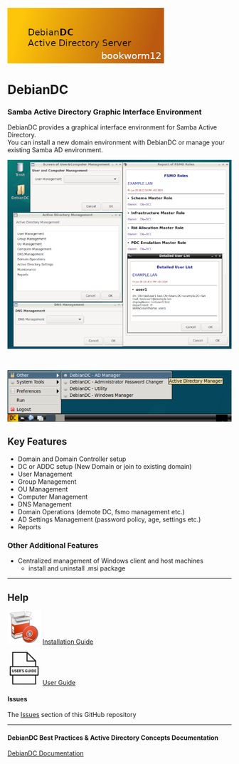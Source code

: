 ![alt text](docs/DebianDC-UserGuide/screenshots/DebianDC_Logo-bookworm.png "DebianDC Main Menu")
<br>
# DebianDC
### Samba Active Directory Graphic Interface Environment<br>
DebianDC provides a graphical interface environment for Samba Active Directory.<br>
You can install a new domain environment with DebianDC or manage your existing Samba AD environment.<br>

![alt text](docs/DebianDC-UserGuide/screenshots/DebianDC-Screenshot.png "DebianDC_Desktop")

<br>

![alt text](docs/DebianDC-UserGuide/screenshots/DebianDC-StartMenu.png "DebianDC StartMenu")


## Key Features
- Domain and Domain Controller setup
- DC or ADDC setup (New Domain or join to existing domain)
- User Management
- Group Management
- OU Management
- Computer Management
- DNS Management
- Domain Operations (demote DC, fsmo management etc.)
- AD Settings Management (password policy, age, settings etc.)
- Reports
### Other Additional Features
- Centralized management of Windows client and host machines
    - install and uninstall .msi package
---

## Help

![alt text](docs/DebianDC-UserGuide/screenshots/installationguide-icon.png "DebianDC Installation Guide")
[Installation Guide](https://github.com/eesmer/DebianDC/blob/master/docs/DebianDC-UserGuide/installation/installation.md)

![alt text](docs/DebianDC-UserGuide/screenshots/userguide-icon.png "DebianDC User Guide")
[User Guide](https://github.com/eesmer/DebianDC/blob/master/docs/DebianDC-UserGuide/DebianDC-UserGuide.md)

#### Issues
The [Issues](https://github.com/eesmer/DebianDC/issues) section of this GitHub repository

---
#### DebianDC Best Practices & Active Directory Concepts Documentation
[DebianDC Documentation](https://github.com/eesmer/DebianDC/blob/master/docs/DebianDC-Docs.md)
